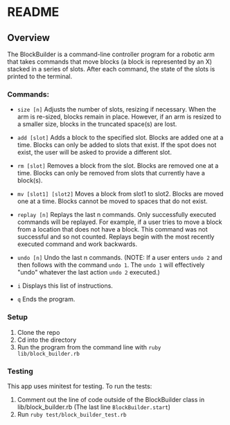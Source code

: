 # README

## Overview

The BlockBuilder is a command-line controller program for a robotic arm that takes commands that move blocks (a block is represented by an X) stacked in a series of slots. After each command, the state of the slots is printed to the terminal.  

### Commands:

 * `size [n]`
   Adjusts the number of slots, resizing if necessary. When the arm is re-sized, blocks remain in place. However, if an arm is resized to a smaller size, blocks in the truncated space(s) are lost.

 * `add [slot]`
   Adds a block to the specified slot. Blocks are added one at a time. Blocks can only be added to slots that exist. If the spot does not exist, the user will be asked to provide a different slot.

 * `rm [slot]`
   Removes a block from the slot. Blocks are removed one at a time. Blocks can only be removed from slots that currently have a block(s).

 * `mv [slot1] [slot2]`
   Moves a block from slot1 to slot2. Blocks are moved one at a time. Blocks cannot be moved to spaces that do not exist.

 * `replay [n]`
   Replays the last n commands. Only successfully executed commands will be replayed. For example, if a user tries to move a block from a location that does not have a block. This command was not successful and so not counted. Replays begin with the most recently executed command and work backwards.

 * `undo [n]`
   Undo the last n commands. (NOTE: If a user enters `undo 2` and then follows with the command `undo 1`. The `undo 1` will effectively "undo" whatever the last action `undo 2` executed.)

 * `i` Displays this list of instructions.

 * `q` Ends the program.


### Setup
  1. Clone the repo
  2. Cd into the directory
  3. Run the program from the command line with `ruby lib/block_builder.rb`  


### Testing

This app uses minitest for testing. To run the tests:
1. Comment out the line of code outside of the BlockBuilder class in lib/block_builder.rb (The last line `BlockBuilder.start`)
2. Run `ruby test/block_builder_test.rb`
